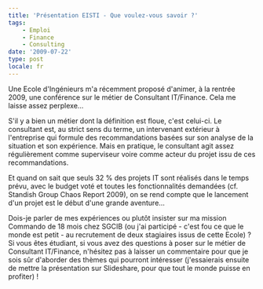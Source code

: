 ```yaml
---
title: 'Présentation EISTI - Que voulez-vous savoir ?'
tags:
    - Emploi
    - Finance
    - Consulting
date: '2009-07-22'
type: post
locale: fr
---
```


Une Ecole d'Ingénieurs m'a récemment proposé d'animer, à la rentrée 2009, une conférence sur le métier de Consultant IT/Finance. Cela me laisse assez perplexe…

<!-- more -->

S'il y a bien un métier dont la définition est floue, c'est celui-ci. Le consultant est, au strict sens du terme, un intervenant extérieur à l'entreprise qui formule des recommandations basées sur son analyse de la situation et son expérience. Mais en pratique, le consultant agit assez régulièrement comme superviseur voire comme acteur du projet issu de ces recommandations.

Et quand on sait que seuls 32 % des projets IT sont réalisés dans le temps prévu, avec le budget voté et toutes les fonctionnalités demandées (cf.  Standish Group Chaos Report 2009), on se rend compte que le lancement d'un projet est le début d'une grande aventure…

Dois-je parler de mes expériences ou plutôt insister sur ma mission Commando de 18 mois chez SGCIB (ou j'ai participé - c'est fou ce que le monde est petit - au recrutement de deux stagiaires issus de cette Ecole)&nbsp;?  Si vous êtes étudiant, si vous avez des questions à poser sur le métier de Consultant IT/Finance, n'hésitez pas à laisser un commentaire pour que je sois sûr d'aborder des thèmes qui pourront intéresser (j'essaierais ensuite de mettre la présentation sur Slideshare, pour que tout le monde puisse en profiter) !
